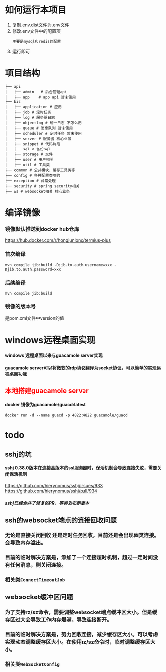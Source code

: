 #  如何运行本项目
1. 复制.env.dist文件为.env文件
2. 修改.env文件中的配置项
   ```
   主要是mysql和redis的配置
   ```
3. 运行即可
# 项目结构
```
├── api
│   ├── admin   # 后台管理api
│   ├── app    # app api 暂未使用
├── biz
│   ├── application # 应用
│   ├── job # 定时任务
│   ├── log # 服务器日志
│   ├── objectlog # 统一日志 不怎么用
│   ├── queue # 消息队列 暂未使用
│   ├── scheduler # 定时任务 暂未使用
│   ├── server # 服务器 核心业务
│   ├── snippet # 代码片段 
│   ├── sql # 备份sql
│   ├── storage # 文件
│   ├── user # 用户相关
│   ├── util # 工具类
├── common # 公共模块，缓存工具类等
├── config # 各种配置类啥的
├── exception # 异常处理
├── security # spring security相关
├── ws # websocket相关 核心业务
```

# 编译镜像

### 镜像默认推送到docker hub仓库
https://hub.docker.com/r/hongjunlong/termius-plus

### 首次编译
```
mvn compile jib:build -Djib.to.auth.username=xxx -Djib.to.auth.password=xxx
```
### 后续编译
```
mvn compile jib:build
```

### 镜像的版本号
是pom.xml文件中version的值

# windows远程桌面实现
#### windows 远程桌面以来与guacamole server实现
#### guacamole server可以将微软的rdp协议翻译为socket协议，可以简单的实现远程桌面功能
## <span style="color:red">本地搭建guacamole server</span>
#### docker 镜像为guacamole/guacd:latest
```
docker run -d --name guacd -p 4822:4822 guacamole/guacd
```

# todo
## sshj的坑
#### sshj 0.38.0版本在连接高版本的ssl服务器时，保活机制会导致连接失败，需要关闭保活机制
https://github.com/hierynomus/sshj/issues/933
https://github.com/hierynomus/sshj/pull/934
##### sshj已经合并了修复的PR，等待发布新版本

## ssh的websocket端点的连接回收问题
### 无论是直接关闭回收 还是定时任务回收，目前还是会出现幽灵连接。会导致内存溢出。
### 目前的临时解决方案是，添加了一个连接超时机制，超过一定时间没有任何消息，则关闭连接。
### 相关类`ConnectTimeoutJob`
## websocket缓冲区问题
### 为了支持rz/sz命令，需要调整websocket端点缓冲区大小。但是缓存区过大会导致工作内存爆满，导致连接断开。
### 目前的临时解决方案是，努力回收连接，减少缓存区大小。可以考虑实现动态调整缓存区大小。在使用rz/sz命令时，临时调整缓存区大小。
### 相关类`WebSocketConfig`
